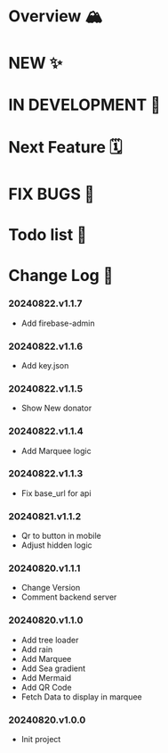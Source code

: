 # Overview 🏔️

# NEW ✨

# IN DEVELOPMENT  🚧

# Next Feature 🗓️

# FIX BUGS 🐞

# Todo list 📝

# Change Log  🔁

### 20240822.v1.1.7
- Add firebase-admin

### 20240822.v1.1.6
- Add key.json

### 20240822.v1.1.5
- Show New donator
  
### 20240822.v1.1.4
- Add Marquee logic

### 20240822.v1.1.3
- Fix base_url for api

### 20240821.v1.1.2
- Qr to button in mobile
- Adjust hidden logic
   

### 20240820.v1.1.1
- Change Version
- Comment backend server

### 20240820.v1.1.0
- Add tree loader 
- Add rain
- Add Marquee
- Add Sea gradient
- Add Mermaid
- Add QR Code
- Fetch Data to display in marquee

### 20240820.v1.0.0
- Init project
